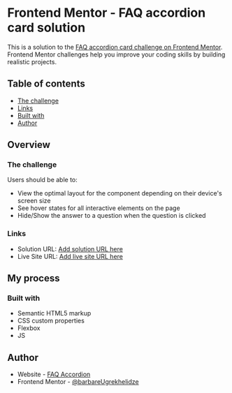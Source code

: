 # Frontend Mentor - FAQ accordion card solution

This is a solution to the [FAQ accordion card challenge on Frontend Mentor](https://github.com/barbare999/FAQ-Accordion.git). Frontend Mentor challenges help you improve your coding skills by building realistic projects. 

## Table of contents

  - [The challenge](#the-challenge)
  - [Links](#links)
  - [Built with](#built-with)
- [Author](#author)

## Overview

### The challenge

Users should be able to:

- View the optimal layout for the component depending on their device's screen size
- See hover states for all interactive elements on the page
- Hide/Show the answer to a question when the question is clicked

### Links

- Solution URL: [Add solution URL here](https://github.com/barbare999/FAQ-Accordion.git)
- Live Site URL: [Add live site URL here](https://barbare999.github.io/FAQ-Accordion/)

## My process

### Built with

- Semantic HTML5 markup
- CSS custom properties
- Flexbox
- JS

## Author

- Website - [FAQ Accordion](https://barbare999.github.io/FAQ-Accordion/)
- Frontend Mentor - [@barbareUgrekhelidze](https://www.frontendmentor.io/profile/barbare999)